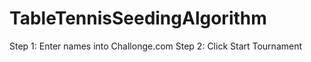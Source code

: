 # TableTennisSeedingAlgorithm

Step 1: Enter names into Challonge.com
Step 2: Click Start Tournament

